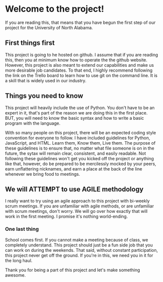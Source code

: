 # Welcome to the project!

If you are reading this, that means that you have begun the first step of our project for the University of North Alabama.

## First things first

This project is going to he hosted on github. I assume that if you are reading this,
  then you at minimum know how to operate the the github website. However, this project 
  is also meant to extend our capabilities and make us more desirable job candidates. 
  To that end, I highly recommend following the link on the Trello board to learn how to 
  use git on the command line. It is a skill that is widely used in our industry.

## Things you need to know

This project will heavily include the use of Python. You don't have to be an expert in it,
  that's part of the reason we are doing this in the first place. BUT, you will need to know
  the basic syntax and how to write a basic program with the language.

With so many people on this project, there will be an expected coding style convention for
  everyone to follow. I have included guidelines for Python, JavaScript, and HTML. Learn them,
  Know them, Live them. The purpose of these guidelines is to ensure that, no matter what file
  someone is on in the future, the sytax will remain clear, consistent, and easily readable.
Not following these guidelines won't get you kicked off the project or anything like that,
  however, do be prepared to be mercilessly mocked by your peers, earn unflattering nicknames,
  and earn a place at the back of the line whenever we bring food to meetings.

## We will ATTEMPT to use AGILE methodology

I really want to try using an agile approach to this project with bi-weekly scrum meetings. If you
  are unfamiliar with agile methods, or are unfamiliar with scrum meetings, don't worry. We will
  go over how exactly that will work in the first meeting. I promise it's nothing world-ending.


### One last thing

School comes first. If you cannot make a meeting because of class, we completely understand. This
  project should just be a fun side job that you can work on during the weekends. That said, 
  without constant participation, this project  never get off the ground. If you're in this, 
  we need you in it for the long haul.

Thank you for being a part of this project and let's make something awesome. 